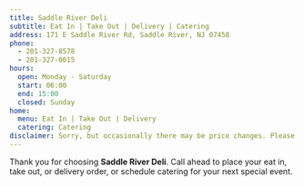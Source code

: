 ```yaml
---
title: Saddle River Deli
subtitle: Eat In | Take Out | Delivery | Catering
address: 171 E Saddle River Rd, Saddle River, NJ 07458
phone:
  - 201-327-8578
  - 201-327-0015
hours:
  open: Monday - Saturday
  start: 06:00
  end: 15:00
  closed: Sunday
home:
  menu: Eat In | Take Out | Delivery
  catering: Catering
disclaimer: Sorry, but occasionally there may be price changes. Please call with any questions.
---
```


Thank you for choosing **Saddle River Deli**. Call ahead to place your eat in, take out, or delivery order, or schedule catering for your next special event.
